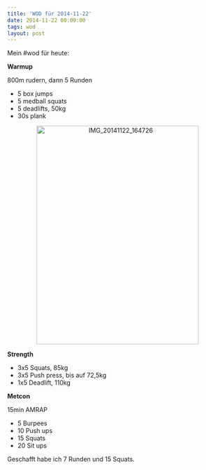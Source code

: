 ```yaml
---
title: 'WOD für 2014-11-22'
date: 2014-11-22 00:00:00 
tags: wod
layout: post
---
```

Mein #wod für heute:

**Warmup**

800m rudern, dann 5 Runden

* 5 box jumps
* 5 medball squats
* 5 deadlifts, 50kg
* 30s plank

<center><a href="https://www.flickr.com/photos/cringe/15850130731" title="IMG_20141122_164726 by Carsten Ringe, on Flickr"><img src="https://farm8.staticflickr.com/7561/15850130731_276ee09b87.jpg" width="371" height="500" alt="IMG_20141122_164726"></a></center>

**Strength**

* 3x5 Squats, 85kg
* 3x5 Push press, bis auf 72,5kg
* 1x5 Deadlift, 110kg

**Metcon**

15min AMRAP

* 5 Burpees
* 10 Push ups
* 15 Squats
* 20 Sit ups

Geschafft habe ich 7 Runden und 15 Squats.

